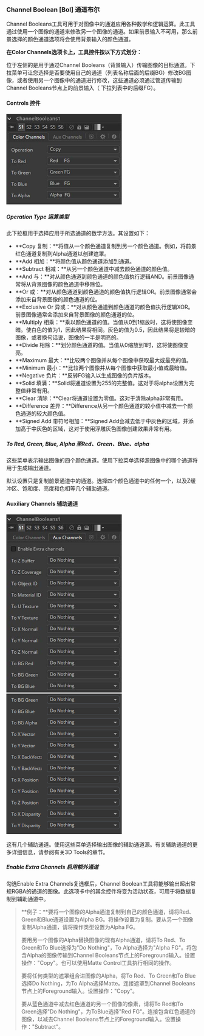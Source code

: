 ### Channel Boolean [Bol] 通道布尔

Channel Booleans工具可用于对图像中的通道应用各种数学和逻辑运算。此工具通过使用一个图像的通道来修改另一个图像的通道。如果前景输入不可用，那么前景选择的颜色通道选项将会使用背景输入的颜色通道。

<b>在Color Channels选项卡上，工具控件按以下方式划分：</b>

位于左侧的是用于通过Channel Booleans（背景输入）传输图像的目标通道。下拉菜单可让您选择是否要使用自己的通道（列表名称后面的后缀BG）修改BG图像，或者使用另一个图像中的通道进行修改，这些通道必须通过管道传输到Channel Booleans节点上的前景输入（ 下拉列表中的后缀FG）。

#### Controls 控件

![Bol_Controls](images/Bol_Controls.jpg)

##### Operation Type 运算类型

此下拉框用于选择应用于所选通道的数学方法。其设置如下：

- **Copy 复制：**将值从一个颜色通道复制到另一个颜色通道。例如，将前景红色通道复制到Alpha通道以创建遮罩。
- **Add 相加：**将颜色值从颜色通道添加到通道。
- **Subtract 相减：**从另一个颜色通道中减去颜色通道的颜色值。
- **And 与：**对从颜色通道到颜色通道的颜色值执行逻辑AND。前景图像通常将从背景图像的颜色通道中移除位。
- **Or 或：**对从颜色通道到颜色通道的颜色值执行逻辑OR。前景图像通常会添加来自背景图像的颜色通道的位。
- **Exclusive Or 异或：**对从颜色通道到颜色通道的颜色值执行逻辑XOR。前景图像通常会添加来自背景图像的颜色通道的位。
- **Multiply 相乘：**乘以颜色通道的值。当值从0到1缩放时，这将使图像变暗。使白色的值为1，因此结果将相同。灰色的值为0.5，因此结果将是较暗的图像，或者换句话说，图像的一半是明亮的。
- **Divide 相除：**划分颜色通道的值。当值从0缩放到1时，这将使图像变亮。
- **Maximum 最大：**比较两个图像并从每个图像中获取最大或最亮的值。
- **Minimum 最小：**比较两个图像并从每个图像中获取最小值或最暗值。
- **Negative 负片：**反转FG输入以生成图像的负片版本。
- **Solid 填满：**Solid将通道设置为255的完整值。这对于将alpha设置为完整值非常有用。
- **Clear 清除：**Clear将通道设置为零值。这对于清除alpha非常有用。
- **Difference 差异：**Difference从另一个颜色通道的较小值中减去一个颜色通道的较大颜色值。
- **Signed Add 带符号相加：**Signed Add会减去低于中灰色的区域，并添加高于中灰色的区域，这对于使用浮雕灰色图像创建效果非常有用。

##### To Red, Green, Blue, Alpha 至Red、Green、Blue、alpha

这些菜单表示输出图像的四个颜色通道。使用下拉菜单选择源图像中的哪个通道将用于生成输出通道。

默认设置只是复制前景通道中的通道。选择四个颜色通道中的任何一个，以及Z缓冲区、饱和度、亮度和色相等几个辅助通道。

#### Auxiliary Channels 辅助通道

![Bol_AuxiliaryChannels](images/Bol_AuxiliaryChannels.jpg)![Bol_AuxiliaryChannels2](images/Bol_AuxiliaryChannels2.png)

这有几个辅助通道。使用这些菜单选择输出图像的辅助通道源。有关辅助通道的更多详细信息，请参阅有关3D Tools的章节。

##### Enable Extra Channels 启用额外通道

勾选Enable Extra Channels复选框后，Channel Boolean工具将能够输出超出常规RGBA的通道的图像。此选项卡中的其余控件将变为活动状态，可用于将数据复制到辅助通道中。

> **例子：**要将一个图像的Alpha通道复制到自己的颜色通道，请将Red、Green和Blue通道设置为Alpha BG。将操作设置为复制。要从另一个图像复制Alpha通道，请将操作类型设置为Alpha FG。
>
> 要用另一个图像的Alpha替换图像的现有Alpha通道，请将To Red、To Green和To Blue选择为"Do Nothing"，To Alpha选择为"Alpha FG"。将包含Alpha的图像传输到Channel Booleans节点上的Foreground输入。设置操作："Copy"。也可以使用Matte Control工具执行相同的操作。
>
> 要将任何类型的遮罩组合进图像的Alpha，将To Red、To Green和To Blue选择Do Nothing，为To Alpha选择Matte。连接遮罩到Channel Booleans节点上的Foreground输入。设置操作："Copy"。
>
> 要从蓝色通道中减去红色通道的另一个图像的像素，请将To Red和To Green选择"Do Nothing"，为ToBlue选择"Red FG"。连接包含红色通道的图像，以减去Channel Booleans节点上的Foreground输入。设置操作："Subtract"。